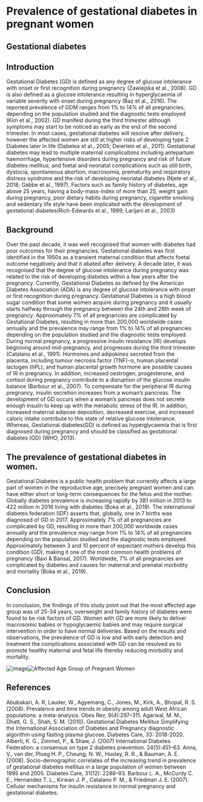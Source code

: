 # Prevalence of gestational diabetes in pregnant women


## Gestational diabetes


## Introduction
Gestational Diabetes (GD) is defined as any degree of glucose intolerance with onset or first recognition during pregnancy (Zawiejska et al., 2008).
GD is also defined as a glucose intolerance resulting in hyperglycaemia of variable severity with onset during pregnancy (Baz et al., 2016). The reported prevalence of GDM ranges from 1% to 14% of all pregnancies, depending on the population studied and the diagnostic tests employed (Kim et al., 2002). GD manifest during the third trimester although symptoms may start to be noticed as early as the end of the second trimester. In most cases, gestational diabetes will resolve after delivery, however the affected women are still at higher risks of developing type 2 Diabetes later in life (Dabelea et al., 2005; Deierlein et al., 2011). Gestational diabetes may lead to multiple maternal complications including antepartum haemorrhage, hypertensive disorders during pregnancy and risk of future diabetes mellitus; and foetal and neonatal complications such as still birth, dystocia, spontaneous abortion, macrosomia, prematurity and respiratory distress syndrome and the risk of developing neonatal diabetes (Njete et al., 2018; Gabbe et al., 1997). Factors such as family history of diabetes, age above 25 years, having a body-mass-index of more than 25, weight gain during pregnancy, poor dietary habits during pregnancy, cigarette smoking and sedentary life style have been implicated with the development of gestational diabetes(Rich-Edwards et al., 1999; Larijani et al., 2003)


## Background
Over the past decade, it was well recognised that women with diabetes had poor outcomes for their pregnancies. Gestational diabetes was first identified in the 1950s as a transient maternal condition that affects foetal outcome negatively and that it abated after delivery.  A decade later, it was recognised that the degree of glucose intolerance during pregnancy was related to the risk of developing diabetes within a few years after the pregnancy. Currently, Gestational Diabetes as defined by the American Diabetes Association (ADA) is any degree of glucose intolerance with onset or first recognition during pregnancy.
Gestational Diabetes is a high blood sugar condition that some women acquire during pregnancy and it usually starts halfway through the pregnancy between the 24th and 28th week of pregnancy. Approximately 7% of all pregnancies are complicated by Gestational Diabetes, resulting in more than 200,000 worldwide cases annually and the prevalence may range from 1% to 14% of all pregnancies depending on the population studied and the diagnostic tests employed. During normal pregnancy, a progressive insulin resistance (IR) develops beginning around mid-pregnancy, and progresses during the third trimester (Catalano et al., 1991). Hormones and adipokines secreted from the placenta, including tumour necrosis factor (TNF)-α, human placental lactogen (hPL), and human placental growth hormone are possible causes of IR in pregnancy. In addition, increased oestrogen, progesterone, and cortisol during pregnancy contribute to a disruption of the glucose insulin balance (Barbour et al., 2007). To compensate for the peripheral IR during pregnancy, insulin secretion increases from a woman’s pancreas. The development of GD occurs when a woman’s pancreas does not secrete enough insulin to keep up with the metabolic stress of the IR. In addition, increased maternal adipose deposition, decreased exercise, and increased caloric intake contribute to this state of relative glucose intolerance. Whereas, Gestational diabetes(GD) is defined as hyperglycaemia that is first diagnosed during pregnancy and should be classified as  gestational diabetes (GD) (WHO, 2013). 


## The prevalence of gestational diabetes in women.
Gestational Diabetes is a public health problem that currently affects a large part of women in the reproductive age, precisely pregnant women and can have either short or long-term consequences for the fetus and the mother. Globally diabetes prevalence is increasing rapidly by 381 million in 2013 to 422 million in 2016 living with diabetes (Boka et al., 2019). The international diabetes federation (IDF) asserts that, globally, one in 7 births was diagnosed of GD in 2017. Approximately 7% of all pregnancies are complicated by GD, resulting in more than 200,000 worldwide cases annually and the prevalence may range from 1% to 14% of all pregnancies depending on the population studied and the diagnostic tests employed. Approximately between 3 and 10 percent of expectant mothers develop this condition (GD), making it one of the most common health problems of pregnancy (Baxi & Bansal, 2017). Worldwide, 7% of all pregnancies are complicated by diabetes and causes for maternal and prenatal morbidity and mortality (Boka et al., 2019).


## Conclusion
In conclusion, the findings of this study point out that the most affected age group was of 25-34 years, overweight and family history of diabetes were found to be risk factors of GD. Women with GD are more likely to deliver macrosomic babies or hypoglycaemic babies and may require surgical intervention in order to have normal deliveries. Based on the results and observations, the prevalence of GD is low and with early detection and treatment the complications associated with GD can be resolved as to promote healthy maternal and fetal life thereby reducing morbidity and mortality.

![image](https://user-images.githubusercontent.com/122635788/216960493-2ef9e3d9-1c8f-4a80-8352-aca10d96da28.png)![Affected Age Group of Pregnant Women](https://user-images.githubusercontent.com/122635788/216960758-c193c2d7-f5bd-4689-bb85-ede293a7868e.png)


## References
Abubakari, A. R, Lauder, W., Agyemang, C., Jones, M., Kirk, A., Bhopal, R. S. (2008). Prevalence and time trends in obesity among adult West African populations: a meta-analysis. Obes Rev, 9(4):297–311.
Agarwal, M. M., Dhatt, G. S., Shah, S. M. (2010). Gestational Diabetes Mellitus Simplifying the International Association of Diabetes and Pregnancy diagnostic algorithm using fasting plasma glucose. Diabetes Care, 33: 2018-2020.
Alberti, K. G., Zimmet, P., & Shaw, J. (2007) International Diabetes Federation: a consensus on type 2 diabetes prevention. 24(5):451–63.
Anna, V., van der, Ploeg H. P., Cheung, N. W., Huxley, R. R., & Bauman, A. E. (2008). Socio-demographic correlates of the increasing trend in prevalence of gestational diabetes mellitus in a large population of women between 1995 and 2005. Diabetes Care, 31(12): 2288–93.
Barbour L. A., McCurdy C. E., Hernandez T. L., Kirwan J. P., Catalano P. M., & Friedman J. E. (2007). Cellular mechanisms for insulin resistance in normal pregnancy and gestational diabetes. 






